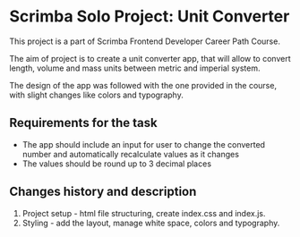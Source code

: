 # Scrimba Solo Project: Unit Converter

This project is a part of Scrimba Frontend Developer Career Path Course.

The aim of project is to create a unit converter app, that will allow to convert length, volume and mass units between metric and imperial system.

The design of the app was followed with the one provided in the course, with slight changes like colors and typography.

## Requirements for the task

* The app should include an input for user to change the converted number and automatically recalculate values as it changes
* The values should be round up to 3 decimal places

## Changes history and description

1. Project setup - html file structuring, create index.css and index.js.
2. Styling - add the layout, manage white space, colors and typography.